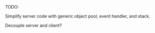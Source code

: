 
TODO:

Simplify server code with generic object pool, event handler, and stack.

Decouple server and client?

